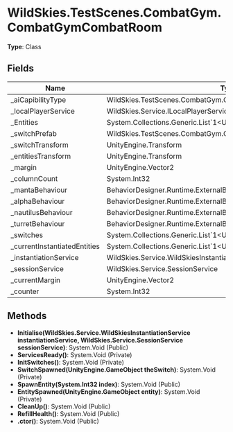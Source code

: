 ﻿# WildSkies.TestScenes.CombatGym.CombatGymCombatRoom

**Type**: Class

## Fields

| Name | Type | Access |
|------|------|--------|
| _aiCapibilityType | WildSkies.TestScenes.CombatGym.CombatGymCombatRoom/AICapability | Private |
| _localPlayerService | WildSkies.Service.ILocalPlayerService | Private |
| _Entities | System.Collections.Generic.List`1<UnityEngine.GameObject> | Private |
| _switchPrefab | WildSkies.TestScenes.CombatGym.CombatGymDamageableSwitch | Private |
| _switchTransform | UnityEngine.Transform | Private |
| _entitiesTransform | UnityEngine.Transform | Private |
| _margin | UnityEngine.Vector2 | Private |
| _columnCount | System.Int32 | Private |
| _mantaBehaviour | BehaviorDesigner.Runtime.ExternalBehaviorTree | Private |
| _alphaBehaviour | BehaviorDesigner.Runtime.ExternalBehaviorTree | Private |
| _nautilusBehaviour | BehaviorDesigner.Runtime.ExternalBehaviorTree | Private |
| _turretBehaviour | BehaviorDesigner.Runtime.ExternalBehaviorTree | Private |
| _switches | System.Collections.Generic.List`1<UnityEngine.GameObject> | Private |
| _currentInstantiatedEntities | System.Collections.Generic.List`1<UnityEngine.GameObject> | Private |
| _instantiationService | WildSkies.Service.WildSkiesInstantiationService | Private |
| _sessionService | WildSkies.Service.SessionService | Private |
| _currentMargin | UnityEngine.Vector2 | Private |
| _counter | System.Int32 | Private |

## Methods

- **Initialise(WildSkies.Service.WildSkiesInstantiationService instantiationService, WildSkies.Service.SessionService sessionService)**: System.Void (Public)
- **ServicesReady()**: System.Void (Private)
- **InitSwitches()**: System.Void (Private)
- **SwitchSpawned(UnityEngine.GameObject theSwitch)**: System.Void (Private)
- **SpawnEntity(System.Int32 index)**: System.Void (Public)
- **EntitySpawned(UnityEngine.GameObject entity)**: System.Void (Private)
- **CleanUp()**: System.Void (Public)
- **RefillHealth()**: System.Void (Public)
- **.ctor()**: System.Void (Public)

